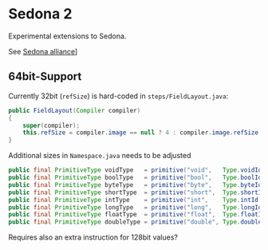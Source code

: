 # Sedona 2

Experimental extensions to Sedona.

See [Sedona alliance](<https://www.sedona-alliance.org/resources.htm>)]

## 64bit-Support

Currently 32bit (`refSize`) is hard-coded in `steps/FieldLayout.java`:

```java
public FieldLayout(Compiler compiler)
{
    super(compiler);
    this.refSize = compiler.image == null ? 4 : compiler.image.refSize;
}
```

Additional sizes in `Namespace.java` needs to be adjusted

```java
public final PrimitiveType voidType   = primitive("void",   Type.voidId,  0);
public final PrimitiveType boolType   = primitive("bool",   Type.boolId,  1);
public final PrimitiveType byteType   = primitive("byte",   Type.byteId,  1);
public final PrimitiveType shortType  = primitive("short",  Type.shortId, 4); // 2
public final PrimitiveType intType    = primitive("int",    Type.intId,   8); // 4
public final PrimitiveType longType   = primitive("long",   Type.longId,  16); //8
public final PrimitiveType floatType  = primitive("float",  Type.floatId, 4);
public final PrimitiveType doubleType = primitive("double", Type.doubleId, 8);
```

Requires also an extra instruction for 128bit values?
